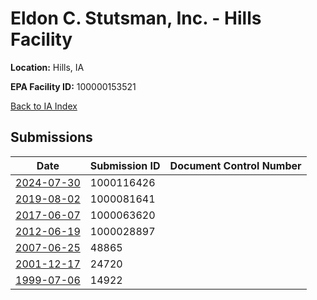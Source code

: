 # Eldon C. Stutsman, Inc. - Hills Facility

**Location:** Hills, IA

**EPA Facility ID:** 100000153521

[Back to IA Index](../../index.md)

## Submissions

| Date | Submission ID | Document Control Number |
|------|--------------|-------------------------|
| [2024-07-30](submissions/1000116426.md) | 1000116426 |  |
| [2019-08-02](submissions/1000081641.md) | 1000081641 |  |
| [2017-06-07](submissions/1000063620.md) | 1000063620 |  |
| [2012-06-19](submissions/1000028897.md) | 1000028897 |  |
| [2007-06-25](submissions/48865.md) | 48865 |  |
| [2001-12-17](submissions/24720.md) | 24720 |  |
| [1999-07-06](submissions/14922.md) | 14922 |  |
